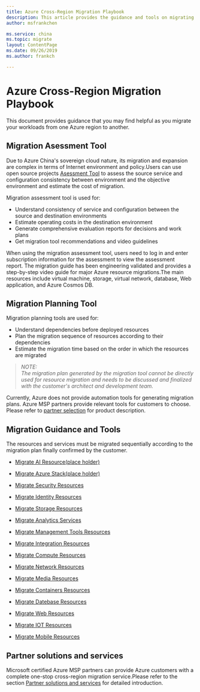 ```yaml
---
title: Azure Cross-Region Migration Playbook
description: This article provides the guidance and tools on migrating resources between different Azure China regions.
author: msfrankchen

ms.service: china 
ms.topic: migrate
layout: ContentPage 
ms.date: 09/26/2019
ms.author: frankch

---
```


# Azure Cross-Region Migration Playbook

This document provides guidance that you may find helpful as you migrate your workloads from one Azure region to another.

## Migration Asessment Tool

Due to Azure China's sovereign cloud nature, its migration and expansion are complex in terms of Internet environment and policy.Users can use open source projects [Asessment Tool](https://github.com/Azure/ccme) to assess the source service and configuration consistency between environment and the objective environment and estimate the cost of migration.

Migration assessment tool is used for:

* Understand consistency of service and configuration between the source and destination environments
* Estimate operating costs in the destination environment
* Generate comprehensive evaluation reports for decisions and work plans
* Get migration tool recommendations and video guidelines

When using the migration assessment tool, users need to log in and enter subscription information for the assessment to view the assessment report. The migration guide has been engineering validated and provides a step-by-step video guide for major Azure resource migrations.The main resources include virtual machine, storage, virtual network, database, Web application, and Azure Cosmos DB.


## Migration Planning Tool

Migration planning tools are used for:
* Understand dependencies before deployed resources
* Plan the migration sequence of resources according to their dependencies
* Estimate the migration time based on the order in which the resources are migrated

>*NOTE:*  
>*The migration plan generated by the migration tool cannot be directly used for resource migration and needs to be discussed and finalized with the customer's architect and development team.*  

Currently, Azure does not provide automation tools for generating migration plans. Azure MSP partners provide relevant tools for customers to choose. Please refer to [partner selection](./china-migration-partners.md) for product description.

## Migration Guidance and Tools

The resources and services must be migrated sequentially according to the migration plan finally confirmed by the customer.

* [Migrate AI Resource(place holder)](./china-migration-guidance-ai.md)

* [Migrate Azure Stack(place holder)](./china-migration-guidance-azure-stack.md)

* [Migrate Security Resources](./china-migration-guidance-security.md)

* [Migrate Identity Resources](./china-migration-guidance-identity.md)

* [Migrate Storage Resources](./china-migration-guidance-storage.md)

* [Migrate Analytics Services](./china-migration-guidance-analytics.md)

* [Migrate Management Tools Resources](./china-migration-guidance-management-tools.md)

* [Migrate Integration Resources](./china-migration-guidance-integration.md)

* [Migrate Compute Resources](./china-migration-guidance-compute.md)
  
* [Migrate Network Resources](./china-migration-guidance-networking.md)

* [Migrate Media Resources](./china-migration-guidance-media.md)

* [Migrate Containers Resources](./china-migration-guidance-containers.md)

* [Migrate Datebase Resources](./china-migration-guidance-databases.md)

* [Migrate Web Resources](./china-migration-guidance-web.md)

* [Migrate IOT Resources](./china-migration-guidance-iot.md)

* [Migrate Mobile Resources](./china-migration-guidance-mobile.md)


## Partner solutions and services

Microsoft certified Azure MSP partners can provide Azure customers with a complete one-stop cross-region migration service.Please refer to the section [Partner solutions and services](./china-migration-partners.md) for detailed introduction.



